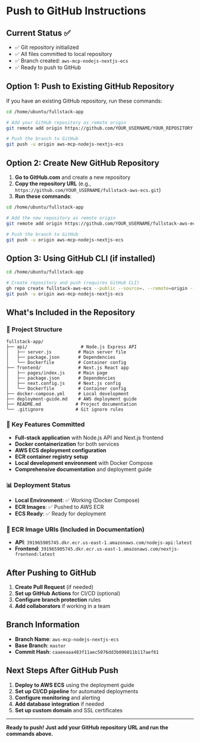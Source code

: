 # Push to GitHub Instructions

## Current Status ✅
- ✅ Git repository initialized
- ✅ All files committed to local repository
- ✅ Branch created: `aws-mcp-nodejs-nextjs-ecs`
- ✅ Ready to push to GitHub

## Option 1: Push to Existing GitHub Repository

If you have an existing GitHub repository, run these commands:

```bash
cd /home/ubuntu/fullstack-app

# Add your GitHub repository as remote origin
git remote add origin https://github.com/YOUR_USERNAME/YOUR_REPOSITORY.git

# Push the branch to GitHub
git push -u origin aws-mcp-nodejs-nextjs-ecs
```

## Option 2: Create New GitHub Repository

1. **Go to GitHub.com** and create a new repository
2. **Copy the repository URL** (e.g., `https://github.com/YOUR_USERNAME/fullstack-aws-ecs.git`)
3. **Run these commands**:

```bash
cd /home/ubuntu/fullstack-app

# Add the new repository as remote origin
git remote add origin https://github.com/YOUR_USERNAME/fullstack-aws-ecs.git

# Push the branch to GitHub
git push -u origin aws-mcp-nodejs-nextjs-ecs
```

## Option 3: Using GitHub CLI (if installed)

```bash
cd /home/ubuntu/fullstack-app

# Create repository and push (requires GitHub CLI)
gh repo create fullstack-aws-ecs --public --source=. --remote=origin --push
git push -u origin aws-mcp-nodejs-nextjs-ecs
```

## What's Included in the Repository

### 📁 Project Structure
```
fullstack-app/
├── api/                    # Node.js Express API
│   ├── server.js          # Main server file
│   ├── package.json       # Dependencies
│   └── Dockerfile         # Container config
├── frontend/              # Next.js React app
│   ├── pages/index.js     # Main page
│   ├── package.json       # Dependencies
│   ├── next.config.js     # Next.js config
│   └── Dockerfile         # Container config
├── docker-compose.yml     # Local development
├── deployment-guide.md    # AWS deployment guide
├── README.md             # Project documentation
└── .gitignore            # Git ignore rules
```

### 🚀 Key Features Committed
- **Full-stack application** with Node.js API and Next.js frontend
- **Docker containerization** for both services
- **AWS ECS deployment configuration**
- **ECR container registry setup**
- **Local development environment** with Docker Compose
- **Comprehensive documentation** and deployment guide

### 📊 Deployment Status
- **Local Environment**: ✅ Working (Docker Compose)
- **ECR Images**: ✅ Pushed to AWS ECR
- **ECS Ready**: ✅ Ready for deployment

### 🔗 ECR Image URIs (Included in Documentation)
- **API**: `391965905745.dkr.ecr.us-east-1.amazonaws.com/nodejs-api:latest`
- **Frontend**: `391965905745.dkr.ecr.us-east-1.amazonaws.com/nextjs-frontend:latest`

## After Pushing to GitHub

1. **Create Pull Request** (if needed)
2. **Set up GitHub Actions** for CI/CD (optional)
3. **Configure branch protection** rules
4. **Add collaborators** if working in a team

## Branch Information
- **Branch Name**: `aws-mcp-nodejs-nextjs-ecs`
- **Base Branch**: `master`
- **Commit Hash**: `caaeeaaa483f11aec5076dd3b096011b117aef61`

## Next Steps After GitHub Push

1. **Deploy to AWS ECS** using the deployment guide
2. **Set up CI/CD pipeline** for automated deployments
3. **Configure monitoring** and alerting
4. **Add database integration** if needed
5. **Set up custom domain** and SSL certificates

---

**Ready to push! Just add your GitHub repository URL and run the commands above.**
